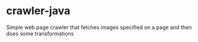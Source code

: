 # crawler-java
Simple web page crawler that fetches images specified on a page and then does some transformations
